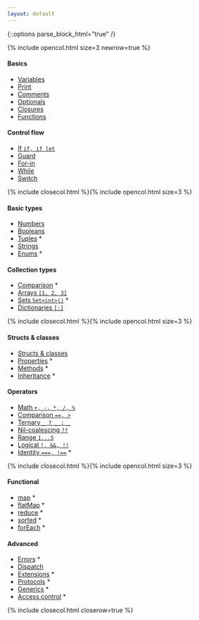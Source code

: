 ```yaml
---
layout: default
---
```

{::options parse_block_html="true" /}

{% include opencol.html size=3 newrow=true %}

#### Basics

* [Variables](/variables)
* [Print](/print)
* [Comments](/comments)
* [Optionals](/optionals)
* [Closures](/closures)
* [Functions](/functions)

#### Control flow

* [If `if, if let`](/if)
* [Guard](/guard)
* [For-in](/for-in)
* [While](/while)
* [Switch](/switch)

{% include closecol.html %}{% include opencol.html size=3 %}

#### Basic types

* [Numbers](/numbers)
* [Booleans](/booleans)
* [Tuples](/tuples) *
* [Strings](/strings)
* [Enums](/enums) *

#### Collection types

* [Comparison](/collection-types-comparison) *
* [Arrays `[1, 2, 3]`](/arrays)
* [Sets `Set<int>()`](/sets) *
* [Dictionaries `[:]`](/dictionaries)

{% include closecol.html %}{% include opencol.html size=3 %}

#### Structs & classes

* [Structs & classes](/structs-and-classes)
* [Properties](/properties) *
* [Methods](/methods) *
* [Inheritance](/inheritance) *

#### Operators

* [Math `+, -, *, /, %`](/math)
* [Comparison `==, >`](/comparison)
* [Ternary `_ ? _ : _`](/ternary)
* [Nil-coalescing `??`](/nil-coalescing)
* [Range `1...5`](/range)
* [Logical `!, &&, !!`](/logical)
* [Identity `===, !==`](/identity) *

{% include closecol.html %}{% include opencol.html size=3 %}

#### Functional

* [map](/map) *
* [flatMap](/flatmap) *
* [reduce](/reduce) *
* [sorted](/sorted) *
* [forEach](/foreach) *

#### Advanced

* [Errors](/errors) *
* [Dispatch](/dispatch)
* [Extensions](/extensions) *
* [Protocols](/protocols) *
* [Generics](/generics) *
* [Access control](/access-control) *

{% include closecol.html closerow=true %}